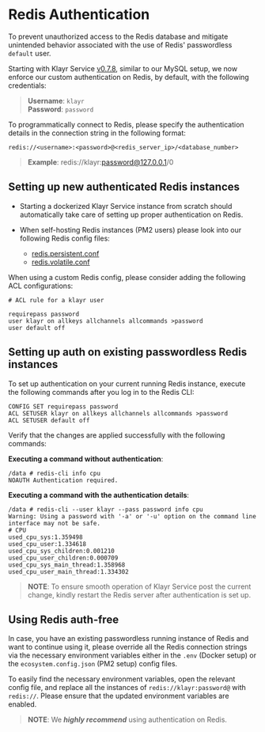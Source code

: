 # Redis Authentication

To prevent unauthorized access to the Redis database and mitigate unintended behavior associated with the use of Redis' passwordless `default` user.

Starting with Klayr Service [v0.7.8](https://github.com/KlayrHQ/klayr-service/tree/v0.7.8), similar to our MySQL setup, we now enforce our custom authentication on Redis, by default, with the following credentials:

> **Username**: `klayr` <br>
> **Password**: `password`

To programmatically connect to Redis, please specify the authentication details in the connection string in the following format:

```
redis://<username>:<password>@<redis_server_ip>/<database_number>
```
> **Example**: redis://klayr:password@127.0.0.1/0

## Setting up new authenticated Redis instances

- Starting a dockerized Klayr Service instance from scratch should automatically take care of setting up proper authentication on Redis.

- When self-hosting Redis instances (PM2 users) please look into our following Redis config files:
  - [redis.persistent.conf](../docker/redis.persistent.conf)
  - [redis.volatile.conf](../docker/redis.volatile.conf)

When using a custom Redis config, please consider adding the following ACL configurations:

```
# ACL rule for a klayr user

requirepass password
user klayr on allkeys allchannels allcommands >password
user default off
```

## Setting up auth on existing passwordless Redis instances

To set up authentication on your current running Redis instance, execute the following commands after you log in to the Redis CLI:

```
CONFIG SET requirepass password
ACL SETUSER klayr on allkeys allchannels allcommands >password
ACL SETUSER default off
```

Verify that the changes are applied successfully with the following commands:

**Executing a command without authentication**:
```
/data # redis-cli info cpu
NOAUTH Authentication required.
```

**Executing a command with the authentication details**:
```
/data # redis-cli --user klayr --pass password info cpu
Warning: Using a password with '-a' or '-u' option on the command line interface may not be safe.
# CPU
used_cpu_sys:1.359498
used_cpu_user:1.334618
used_cpu_sys_children:0.001210
used_cpu_user_children:0.000709
used_cpu_sys_main_thread:1.358968
used_cpu_user_main_thread:1.334302
```

> **NOTE**: To ensure smooth operation of Klayr Service post the current change, kindly restart the Redis server after authentication is set up.

## Using Redis auth-free

In case, you have an existing passwordless running instance of Redis and want to continue using it, please override all the Redis connection strings via the necessary environment variables either in the `.env` (Docker setup) or the `ecosystem.config.json` (PM2 setup) config files.

To easily find the necessary environment variables, open the relevant config file, and replace all the instances of `redis://klayr:password@` with `redis://`. Please ensure that the updated environment variables are enabled.

> **NOTE**: We _**highly recommend**_ using authentication on Redis.
